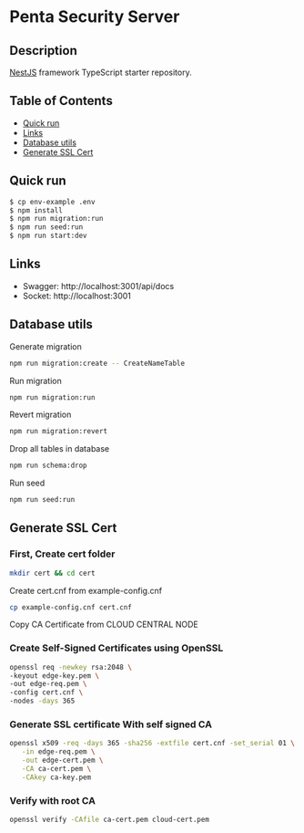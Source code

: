 # Penta Security Server 

## Description

[NestJS](https://github.com/nestjs/nest) framework TypeScript starter repository.

## Table of Contents

- [Quick run](#quick-run)
- [Links](#links)
- [Database utils](#database-utils)
- [Generate SSL Cert](#generate-ssl-cert)

## Quick run

```bash
$ cp env-example .env
$ npm install
$ npm run migration:run
$ npm run seed:run
$ npm run start:dev
```

## Links

- Swagger: http://localhost:3001/api/docs
- Socket: http://localhost:3001

## Database utils

Generate migration

```bash
npm run migration:create -- CreateNameTable
```

Run migration

```bash
npm run migration:run
```

Revert migration

```bash
npm run migration:revert
```

Drop all tables in database

```bash
npm run schema:drop
```

Run seed

```bash
npm run seed:run
```

## Generate SSL Cert
### First, Create cert folder
```bash
mkdir cert && cd cert
```
Create cert.cnf from example-config.cnf

```bash
cp example-config.cnf cert.cnf
```

Copy CA Certificate from CLOUD CENTRAL NODE

### Create Self-Signed Certificates using OpenSSL
```bash
openssl req -newkey rsa:2048 \
-keyout edge-key.pem \
-out edge-req.pem \
-config cert.cnf \
-nodes -days 365
```

### Generate SSL certificate With self signed CA
```bash
openssl x509 -req -days 365 -sha256 -extfile cert.cnf -set_serial 01 \
   -in edge-req.pem \
   -out edge-cert.pem \
   -CA ca-cert.pem \
   -CAkey ca-key.pem
```

### Verify with root CA 
```bash
openssl verify -CAfile ca-cert.pem cloud-cert.pem
``` 
